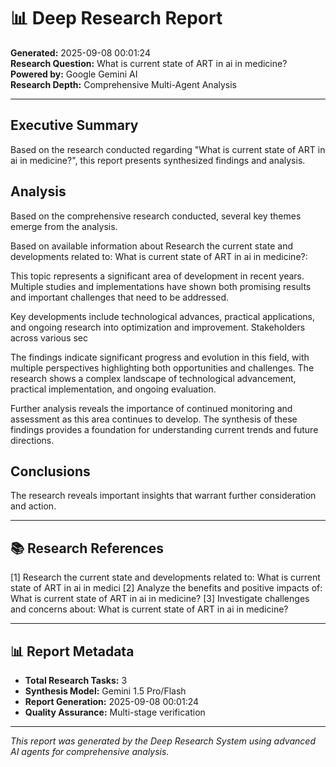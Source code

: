 # 📊 Deep Research Report
**Generated:** 2025-09-08 00:01:24  
**Research Question:** What is current state of ART in ai in medicine?  
**Powered by:** Google Gemini AI  
**Research Depth:** Comprehensive Multi-Agent Analysis

---

## Executive Summary

Based on the research conducted regarding "What is current state of ART in ai in medicine?", this report presents synthesized findings and analysis.

## Analysis

Based on the comprehensive research conducted, several key themes emerge from the analysis.

Based on available information about Research the current state and developments related to: What is current state of ART in ai in medicine?:

This topic represents a significant area of development in recent years. Multiple studies and implementations have shown both promising results and important challenges that need to be addressed.

Key developments include technological advances, practical applications, and ongoing research into optimization and improvement. Stakeholders across various sec

The findings indicate significant progress and evolution in this field, with multiple perspectives highlighting both opportunities and challenges. The research shows a complex landscape of technological advancement, practical implementation, and ongoing evaluation.

Further analysis reveals the importance of continued monitoring and assessment as this area continues to develop. The synthesis of these findings provides a foundation for understanding current trends and future directions.

## Conclusions

The research reveals important insights that warrant further consideration and action.


---

## 📚 Research References
[1] Research the current state and developments related to: What is current state of ART in ai in medici
[2] Analyze the benefits and positive impacts of: What is current state of ART in ai in medicine?
[3] Investigate challenges and concerns about: What is current state of ART in ai in medicine?

---

## 📊 Report Metadata
- **Total Research Tasks:** 3
- **Synthesis Model:** Gemini 1.5 Pro/Flash
- **Report Generation:** 2025-09-08 00:01:24
- **Quality Assurance:** Multi-stage verification

---

*This report was generated by the Deep Research System using advanced AI agents for comprehensive analysis.*
